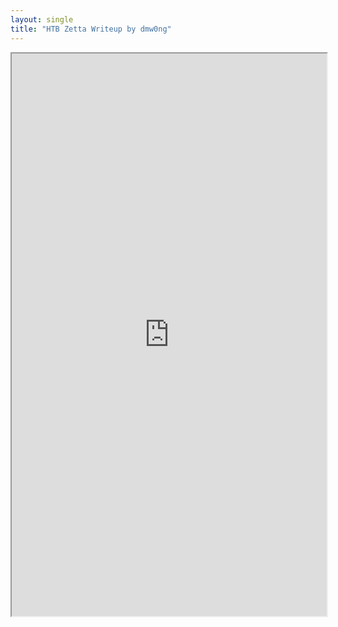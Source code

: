 ```yaml
---
layout: single
title: "HTB Zetta Writeup by dmw0ng"
---
```



[separator]: <> ()


<iframe height="900" src="https://drive.google.com/viewerng/viewer?embedded=true&amp;url=https://birdsarentrealctf.dev/content/dmw0ng/zetta/Hack_the_Box_-_Zetta.pdf" width="100%"></iframe>
